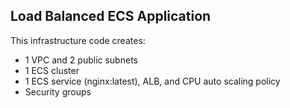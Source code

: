## Load Balanced ECS Application

This infrastructure code creates:
* 1 VPC and 2 public subnets
* 1 ECS cluster
* 1 ECS service (nginx:latest), ALB, and CPU auto scaling policy 
* Security groups
 
